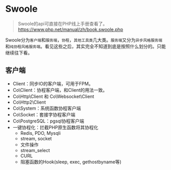 # Swoole

> Swoole的api可直接在PHP线上手册查看了。
https://www.php.net/manual/zh/book.swoole.php

Swoole分为`客户端`和`服务端`，`协程`，`其他工具类`几大类。`服务端`又分为`异步风格服务端`和`纯协程风格服务端`。看见这些之后，其实完全不知道到底是按照什么划分的。只能继续往下看。

## 客户端
- Client：同步IO的客户端，可用于FPM。
- Co\Client：协程客户端，和Client的用法一致。
- Co\Http\Client 和 Co\Websocket\Client
- Co\Http2\Client
- Co\System：系统函数协程客户端
- Co\Socket：套接字协程客户端
- Co\PostgreSQL：pgsql协程客户端
- 一键协程化：拦截PHP原生函数将其协程化
    - Redis, PDO, Mysqli
    - stream, socket
    - 文件操作
    - stream_select
    - CURL
    - 阻塞函数的Hook(sleep, exec, gethostbyname等)

